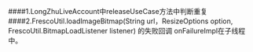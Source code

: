 ####1.LongZhuLiveAccount中releaseUseCase方法中判断重复 
####2.FrescoUtil.loadImageBitmap(String url，ResizeOptions option,  FrescoUtil.BitmapLoadListener listener) 的失败回调 onFailureImpl在子线程中。
